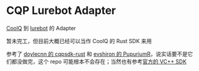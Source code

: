 CQP Lurebot Adapter
===

[CoolQ](https://cqp.cc/) 到 [lurebot](https://github.com/esphas/lurebot) 的 Adapter

暂未完工，但目前大概已经可以当作 CoolQ 的 Rust SDK 来用

参考了 [doylecnn 的 cqpsdk-rust](https://github.com/doylecnn/cqpsdk-rust) 和 [evshiron 的 PupuriumR](https://github.com/evshiron/PupuriumR)，说实话要不是它们都没做完，这个 repo 可能根本不会存在；当然也有参考[官方的 VC++ SDK](https://github.com/CoolQ/cqsdk-vc)
